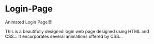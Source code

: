 # Login-Page
Animated Login Page!!!!

This is a beautifully designed login web page designed using HTML and CSS...
It encorporates several animations offered by CSS...
